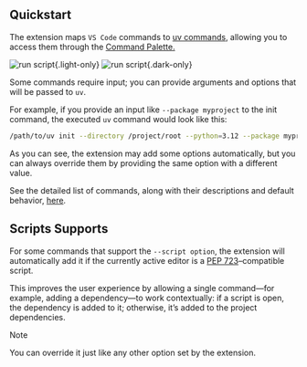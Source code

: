 ## Quickstart

The extension maps `VS Code` commands to [uv commands](https://docs.astral.sh/uv/reference/cli/), allowing you to access them through the [Command Palette.](https://code.visualstudio.com/docs/getstarted/userinterface#_command-palette)

![run script](/command-palette.png){.light-only}
![run script](/command-palette-dark.png){.dark-only}

Some commands require input; you can provide arguments and options that will be passed to `uv`.

For example, if you provide an input like `--package myproject` to the init command, the executed `uv` command would look like this:

```bash
/path/to/uv init --directory /project/root --python=3.12 --package myproject
```

As you can see, the extension may add some options automatically, but you can always override them by providing the same option with a different value.

See the detailed list of commands, along with their descriptions and default behavior, [here](../commands/add.md).

## Scripts Supports

For some commands that support the `--script option`, the extension will automatically add it if the currently active editor is a [PEP 723](https://peps.python.org/pep-0723/)–compatible script.

This improves the user experience by allowing a single command—for example, adding a dependency—to work contextually: if a script is open, the dependency is added to it; otherwise, it’s added to the project dependencies.

> [!NOTE]
> You can override it just like any other option set by the extension.
